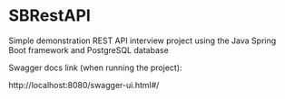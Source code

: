 # SBRestAPI

Simple demonstration REST API interview project using the Java Spring Boot framework and PostgreSQL database

Swagger docs link (when running the project):

http://localhost:8080/swagger-ui.html#/
